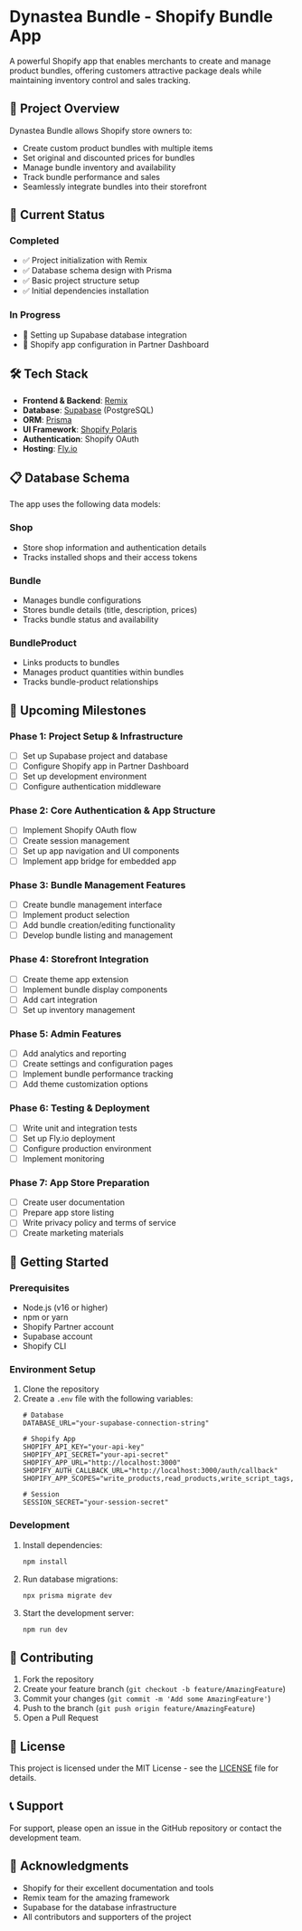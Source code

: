 # Dynastea Bundle - Shopify Bundle App

A powerful Shopify app that enables merchants to create and manage product bundles, offering customers attractive package deals while maintaining inventory control and sales tracking.

## 🎯 Project Overview

Dynastea Bundle allows Shopify store owners to:
- Create custom product bundles with multiple items
- Set original and discounted prices for bundles
- Manage bundle inventory and availability
- Track bundle performance and sales
- Seamlessly integrate bundles into their storefront

## 🚀 Current Status

### Completed
- ✅ Project initialization with Remix
- ✅ Database schema design with Prisma
- ✅ Basic project structure setup
- ✅ Initial dependencies installation

### In Progress
- 🔄 Setting up Supabase database integration
- 🔄 Shopify app configuration in Partner Dashboard

## 🛠 Tech Stack

- **Frontend & Backend**: [Remix](https://remix.run/)
- **Database**: [Supabase](https://supabase.com/) (PostgreSQL)
- **ORM**: [Prisma](https://www.prisma.io/)
- **UI Framework**: [Shopify Polaris](https://polaris.shopify.com/)
- **Authentication**: Shopify OAuth
- **Hosting**: [Fly.io](https://fly.io/)

## 📋 Database Schema

The app uses the following data models:

### Shop
- Store shop information and authentication details
- Tracks installed shops and their access tokens

### Bundle
- Manages bundle configurations
- Stores bundle details (title, description, prices)
- Tracks bundle status and availability

### BundleProduct
- Links products to bundles
- Manages product quantities within bundles
- Tracks bundle-product relationships

## 🎯 Upcoming Milestones

### Phase 1: Project Setup & Infrastructure
- [ ] Set up Supabase project and database
- [ ] Configure Shopify app in Partner Dashboard
- [ ] Set up development environment
- [ ] Configure authentication middleware

### Phase 2: Core Authentication & App Structure
- [ ] Implement Shopify OAuth flow
- [ ] Create session management
- [ ] Set up app navigation and UI components
- [ ] Implement app bridge for embedded app

### Phase 3: Bundle Management Features
- [ ] Create bundle management interface
- [ ] Implement product selection
- [ ] Add bundle creation/editing functionality
- [ ] Develop bundle listing and management

### Phase 4: Storefront Integration
- [ ] Create theme app extension
- [ ] Implement bundle display components
- [ ] Add cart integration
- [ ] Set up inventory management

### Phase 5: Admin Features
- [ ] Add analytics and reporting
- [ ] Create settings and configuration pages
- [ ] Implement bundle performance tracking
- [ ] Add theme customization options

### Phase 6: Testing & Deployment
- [ ] Write unit and integration tests
- [ ] Set up Fly.io deployment
- [ ] Configure production environment
- [ ] Implement monitoring

### Phase 7: App Store Preparation
- [ ] Create user documentation
- [ ] Prepare app store listing
- [ ] Write privacy policy and terms of service
- [ ] Create marketing materials

## 🚀 Getting Started

### Prerequisites
- Node.js (v16 or higher)
- npm or yarn
- Shopify Partner account
- Supabase account
- Shopify CLI

### Environment Setup
1. Clone the repository
2. Create a `.env` file with the following variables:
   ```env
   # Database
   DATABASE_URL="your-supabase-connection-string"

   # Shopify App
   SHOPIFY_API_KEY="your-api-key"
   SHOPIFY_API_SECRET="your-api-secret"
   SHOPIFY_APP_URL="http://localhost:3000"
   SHOPIFY_AUTH_CALLBACK_URL="http://localhost:3000/auth/callback"
   SHOPIFY_APP_SCOPES="write_products,read_products,write_script_tags,read_script_tags"

   # Session
   SESSION_SECRET="your-session-secret"
   ```

### Development
1. Install dependencies:
   ```bash
   npm install
   ```

2. Run database migrations:
   ```bash
   npx prisma migrate dev
   ```

3. Start the development server:
   ```bash
   npm run dev
   ```

## 🤝 Contributing

1. Fork the repository
2. Create your feature branch (`git checkout -b feature/AmazingFeature`)
3. Commit your changes (`git commit -m 'Add some AmazingFeature'`)
4. Push to the branch (`git push origin feature/AmazingFeature`)
5. Open a Pull Request

## 📝 License

This project is licensed under the MIT License - see the [LICENSE](LICENSE) file for details.

## 📞 Support

For support, please open an issue in the GitHub repository or contact the development team.

## 🙏 Acknowledgments

- Shopify for their excellent documentation and tools
- Remix team for the amazing framework
- Supabase for the database infrastructure
- All contributors and supporters of the project
